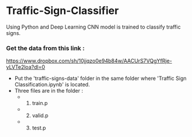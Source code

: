 # Traffic-Sign-Classifier
Using Python and Deep Learning CNN model is trained to classify traffic signs.

### Get the data from this link : 
https://www.dropbox.com/sh/10jjqzo0e94b84w/AACUrS7VQgYfRje-yLVTe2loa?dl=0

- Put the 'traffic-signs-data' folder in the same folder where 'Traffic Sign Classification.ipynb' is located.
- Three files are in the folder : 
  - 1. train.p
  - 2. valid.p
  - 3. test.p
